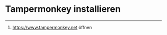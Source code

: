 # Tampermonkey installieren

--- 
1. <a href="https://www.tampermonkey.net/" target="_blank">https://www.tampermonkey.net öffnen</a>
